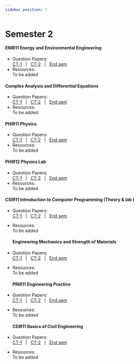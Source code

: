 ```yaml
---
sidebar_position: 2
---
```


# Semester 2

#### ENIR11 Energy and Environmental Engineering 

- Question Papers:<br/>
  [CT-1](https://www.google.com) &nbsp; | &nbsp;
  [CT-2](https://www.google.com) &nbsp; | &nbsp;
  [End sem](https://www.google.com)
- Resources:<br/>
  To be added

#### Complex Analysis and Differential Equations  

- Question Papers:<br/>
  [CT-1](https://www.google.com) &nbsp; | &nbsp;
  [CT-2](https://www.google.com) &nbsp; | &nbsp;
  [End sem](https://www.google.com)
- Resources:<br/>
  To be added

#### PHIR11 Physics 

- Question Papers:<br/>
  [CT-1](https://www.google.com) &nbsp; | &nbsp;
  [CT-2](https://www.google.com) &nbsp; | &nbsp;
  [End sem](https://www.google.com)
- Resources:<br/>
  To be added

#### PHIR12 Physics Lab  

- Question Papers:<br/>
  [CT-1](https://www.google.com) &nbsp; | &nbsp;
  [CT-2](https://www.google.com) &nbsp; | &nbsp;
  [End sem](https://www.google.com)
- Resources:<br/>
  To be added

#### CSIR11 Introduction to Computer Programming (Theory & lab ) 

- Question Papers:<br/>
  [CT-1](https://www.google.com) &nbsp; | &nbsp;
  [CT-2](https://www.google.com) &nbsp; | &nbsp;
  [End sem](https://www.google.com)
- Resources:<br/>
  To be added

  #### Engineering Mechanics and Strength of Materials

- Question Papers:<br/>
  [CT-1](https://www.google.com) &nbsp; | &nbsp;
  [CT-2](https://www.google.com) &nbsp; | &nbsp;
  [End sem](https://www.google.com)
- Resources:<br/>
  To be added

  #### PRIR11 Engineering Practice 

- Question Papers:<br/>
  [CT-1](https://www.google.com) &nbsp; | &nbsp;
  [CT-2](https://www.google.com) &nbsp; | &nbsp;
  [End sem](https://www.google.com)
- Resources:<br/>
  To be added

  #### CEIR11 Basics of Civil Engineering

- Question Papers:<br/>
  [CT-1](https://www.google.com) &nbsp; | &nbsp;
  [CT-2](https://www.google.com) &nbsp; | &nbsp;
  [End sem](https://www.google.com)
- Resources:<br/>
  To be added